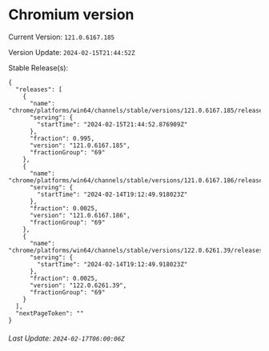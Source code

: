 # Chromium version

Current Version: `121.0.6167.185`

Version Update: `2024-02-15T21:44:52Z`

Stable Release(s):
```
{
  "releases": [
    {
      "name": "chrome/platforms/win64/channels/stable/versions/121.0.6167.185/releases/1708033492",
      "serving": {
        "startTime": "2024-02-15T21:44:52.876909Z"
      },
      "fraction": 0.995,
      "version": "121.0.6167.185",
      "fractionGroup": "69"
    },
    {
      "name": "chrome/platforms/win64/channels/stable/versions/121.0.6167.186/releases/1707937969",
      "serving": {
        "startTime": "2024-02-14T19:12:49.918023Z"
      },
      "fraction": 0.0025,
      "version": "121.0.6167.186",
      "fractionGroup": "69"
    },
    {
      "name": "chrome/platforms/win64/channels/stable/versions/122.0.6261.39/releases/1707937969",
      "serving": {
        "startTime": "2024-02-14T19:12:49.918023Z"
      },
      "fraction": 0.0025,
      "version": "122.0.6261.39",
      "fractionGroup": "69"
    }
  ],
  "nextPageToken": ""
}
```

###### Last Update: `2024-02-17T06:00:06Z`
        